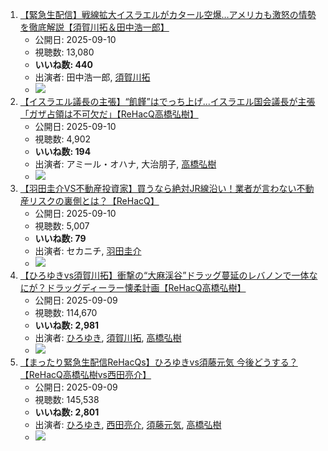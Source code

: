 1.  [【緊急生配信】戦線拡大イスラエルがカタール空爆…アメリカも激怒の情勢を徹底解説【須賀川拓＆田中浩一郎】](https://www.youtube.com/watch?v=IE6TloRJdt8)
    -   公開日: 2025-09-10
    -   視聴数: 13,080
    -   **いいね数: 440**
    -   出演者: 田中浩一郎, [須賀川拓](/rehacq_fan/people/須賀川拓 "wikilink")
    - [![](https://img.youtube.com/vi/IE6TloRJdt8/hqdefault.jpg)](https://www.youtube.com/watch?v=IE6TloRJdt8)
1.  [【イスラエル議長の主張】“飢饉”はでっち上げ...イスラエル国会議長が主張「ガザ占領は不可欠だ」【ReHacQ高橋弘樹】](https://www.youtube.com/watch?v=sCMqFjcW5ao)
    -   公開日: 2025-09-10
    -   視聴数: 4,902
    -   **いいね数: 194**
    -   出演者: アミール・オハナ, 大治朋子, [高橋弘樹](/rehacq_fan/people/高橋弘樹 "wikilink")
    - [![](https://img.youtube.com/vi/sCMqFjcW5ao/hqdefault.jpg)](https://www.youtube.com/watch?v=sCMqFjcW5ao)
1.  [【羽田圭介VS不動産投資家】買うなら絶対JR線沿い！業者が言わない不動産リスクの裏側とは？【ReHacQ】](https://www.youtube.com/watch?v=SkpOBjRe6jc)
    -   公開日: 2025-09-10
    -   視聴数: 5,007
    -   **いいね数: 79**
    -   出演者: セカニチ, [羽田圭介](/rehacq_fan/people/羽田圭介 "wikilink")
    - [![](https://img.youtube.com/vi/SkpOBjRe6jc/hqdefault.jpg)](https://www.youtube.com/watch?v=SkpOBjRe6jc)
1.  [【ひろゆきvs須賀川拓】衝撃の“大麻渓谷”ドラッグ蔓延のレバノンで一体なにが？ドラッグディーラー懐柔計画【ReHacQ高橋弘樹】](https://www.youtube.com/watch?v=VdiEaIwcNlU)
    -   公開日: 2025-09-09
    -   視聴数: 114,670
    -   **いいね数: 2,981**
    -   出演者: [ひろゆき](/rehacq_fan/people/ひろゆき "wikilink"), [須賀川拓](/rehacq_fan/people/須賀川拓 "wikilink"), [高橋弘樹](/rehacq_fan/people/高橋弘樹 "wikilink")
    - [![](https://img.youtube.com/vi/VdiEaIwcNlU/hqdefault.jpg)](https://www.youtube.com/watch?v=VdiEaIwcNlU)
1.  [【まったり緊急生配信ReHacQs】ひろゆきvs須藤元気 今後どうする？【ReHacQ高橋弘樹vs西田亮介】](https://www.youtube.com/watch?v=uNLLCRX9Rtg)
    -   公開日: 2025-09-09
    -   視聴数: 145,538
    -   **いいね数: 2,801**
    -   出演者: [ひろゆき](/rehacq_fan/people/ひろゆき "wikilink"), [西田亮介](/rehacq_fan/people/西田亮介 "wikilink"), [須藤元気](/rehacq_fan/people/須藤元気 "wikilink"), [高橋弘樹](/rehacq_fan/people/高橋弘樹 "wikilink")
    - [![](https://img.youtube.com/vi/uNLLCRX9Rtg/hqdefault.jpg)](https://www.youtube.com/watch?v=uNLLCRX9Rtg)

